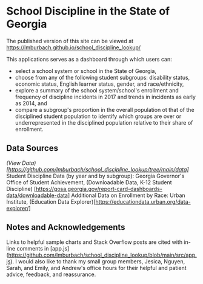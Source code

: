 # School Discipline in the State of Georgia

The published version of this site can be viewed at https://lmburbach.github.io/school_discipline_lookup/

This applications serves as a dashboard through which users can:

* select a school system or school in the State of Georgia,
* choose from any of the following student subgroups: disability status, economic status, English learner status, gender, and race/ethnicity,
* explore a summary of the school system/school's enrollment and frequency of discipline incidents in 2017 and trends in incidents as early as 2014, and
* compare a subgroup's proportion in the overall population ot that of the disciplined student population to identify which groups are over or underrepresented in the disciplined population relative to their share of enrollment.

## Data Sources
*(View Data) [https://github.com/lmburbach/school_discipline_lookup/tree/main/data]*
Student Discipline Data (by year and by subgroup): Georgia Governor's Office of Student Achievement, (Downloadable Data, K-12 Student Discipline) [https://gosa.georgia.gov/report-card-dashboards-data/downloadable-data]
Additional Data on Enrollment by Race: Urban Institute, (Education Data Explorer)[https://educationdata.urban.org/data-explorer/]


## Notes and Acknowledgements
Links to helpful sample charts and Stack Overflow posts are cited with in-line comments in [app.js] (https://github.com/lmburbach/school_discipline_lookup/blob/main/src/app.js).
I would also like to thank my small group members, Jesica, Nguyen, Sarah, and Emily, and Andrew's office hours for their helpful and patient advice, feedback, and reassurance.
